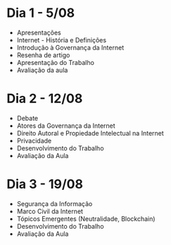 # Dia 1 - 5/08

* Apresentações
* Internet - História e Definições
* Introdução à Governança da Internet
* Resenha de artigo
* Apresentação do Trabalho
* Avaliação da aula

# Dia 2 - 12/08

* Debate
* Atores da Governança da Internet
* Direito Autoral e Propiedade Intelectual na Internet
* Privacidade
* Desenvolvimento do Trabalho
* Avaliação da Aula

# Dia 3 - 19/08

* Segurança da Informação
* Marco Civil da Internet
* Tópicos Emergentes (Neutralidade, Blockchain)
* Desenvolvimento do Trabalho
* Avaliação da Aula
